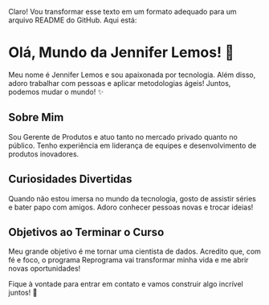 Claro! Vou transformar esse texto em um formato adequado para um arquivo README do GitHub. Aqui está:

# Olá, Mundo da Jennifer Lemos! 👋

Meu nome é Jennifer Lemos e sou apaixonada por tecnologia. Além disso, adoro trabalhar com pessoas e aplicar metodologias ágeis! Juntos, podemos mudar o mundo! ✨

## Sobre Mim
Sou Gerente de Produtos e atuo tanto no mercado privado quanto no público. Tenho experiência em liderança de equipes e desenvolvimento de produtos inovadores.

## Curiosidades Divertidas
Quando não estou imersa no mundo da tecnologia, gosto de assistir séries e bater papo com amigos. Adoro conhecer pessoas novas e trocar ideias!

## Objetivos ao Terminar o Curso
Meu grande objetivo é me tornar uma cientista de dados. Acredito que, com fé e foco, o programa Reprograma vai transformar minha vida e me abrir novas oportunidades!

Fique à vontade para entrar em contato e vamos construir algo incrível juntos! 🚀
